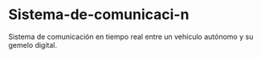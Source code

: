 # Sistema-de-comunicaci-n
Sistema de comunicación en tiempo real entre un vehículo autónomo y su gemelo digital.
